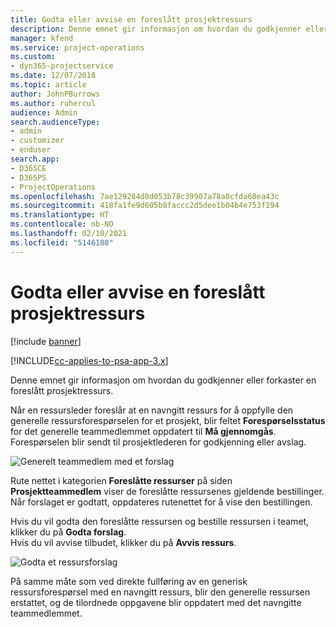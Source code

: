 ```yaml
---
title: Godta eller avvise en foreslått prosjektressurs
description: Denne emnet gir informasjon om hvordan du godkjenner eller forkaster en foreslått prosjektressurs.
manager: kfend
ms.service: project-operations
ms.custom:
- dyn365-projectservice
ms.date: 12/07/2018
ms.topic: article
author: JohnPBurrows
ms.author: ruhercul
audience: Admin
search.audienceType:
- admin
- customizer
- enduser
search.app:
- D365CE
- D365PS
- ProjectOperations
ms.openlocfilehash: 7ae129284d0d053b78c39907a78a0cfda60ea43c
ms.sourcegitcommit: 418fa1fe9d605b8faccc2d5dee1b04b4e753f194
ms.translationtype: HT
ms.contentlocale: nb-NO
ms.lasthandoff: 02/10/2021
ms.locfileid: "5146180"
---
```

# <a name="accept-or-reject-a-proposed-project-resource"></a>Godta eller avvise en foreslått prosjektressurs

[!include [banner](../includes/psa-now-project-operations.md)]

[!INCLUDE[cc-applies-to-psa-app-3.x](../includes/cc-applies-to-psa-app-3x.md)]

Denne emnet gir informasjon om hvordan du godkjenner eller forkaster en foreslått prosjektressurs.

Når en ressursleder foreslår at en navngitt ressurs for å oppfylle den generelle ressursforespørselen for et prosjekt, blir feltet **Forespørselsstatus** for det generelle teammedlemmet oppdatert til **Må gjennomgås**. Forespørselen blir sendt til prosjektlederen for godkjenning eller avslag.

![Generelt teammedlem med et forslag](media/RM-how-to-19.png)

Rute nettet i kategorien **Foreslåtte ressurser** på siden **Prosjektteammedlem** viser de foreslåtte ressursenes gjeldende bestillinger. Når forslaget er godtatt, oppdateres rutenettet for å vise den bestillingen. 

Hvis du vil godta den foreslåtte ressursen og bestille ressursen i teamet, klikker du på **Godta forslag**.  
Hvis du vil avvise tilbudet, klikker du på **Avvis ressurs**.

![Godta et ressursforslag](media/RM-how-to-20.png) 

På samme måte som ved direkte fullføring av en generisk ressursforespørsel med en navngitt ressurs, blir den generelle ressursen erstattet, og de tilordnede oppgavene blir oppdatert med det navngitte teammedlemmet.
